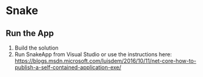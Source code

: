 # Snake # 

## Run the App ##

1. Build the solution
2. Run SnakeApp from Visual Studio or use the instructions here: https://blogs.msdn.microsoft.com/luisdem/2016/10/11/net-core-how-to-publish-a-self-contained-application-exe/
